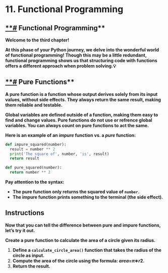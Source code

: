 # 11. Functional Programming

## [**#](https://www.codedex.io/intermediate-python/11-full-circle#functional-programming) Functional Programming**

**Welcome to the third chapter!**

**At this phase of your Python journey, we delve into the wonderful world of functional programming! Though this may be a little redundant, functional programming shows us that structuring code with functions offers a different approach when problem solving.💡**

## [**#](https://www.codedex.io/intermediate-python/11-full-circle#pure-functions) Pure Functions**

**A pure function is a function whose output derives solely from its input values, without side effects. They always return the same result, making them reliable and testable.**

**Global variables are defined outside of a function, making them easy to find and change values. Pure functions do not use or refrence global variables. You can always count on pure functions to act the same.**

**Here is an example of an *impure* function vs. a *pure* function:**

```python
def impure_squared(number):
  result = number ** 2
  print('The square of', number, 'is', result)
  return result

def pure_squared(number):
  return number ** 2

```

**Pay attention to the syntax:**

- **The pure function only returns the squared value of `number`.**
- **The impure function prints something to the terminal (the side effect).**

## **Instructions**

**Now that you can tell the difference between pure and impure functions, let’s try it out.**

**Create a pure function to calculate the area of a circle given its radius.**

1. **Define a `calculate_circle_area()` function that takes the radius of the circle as input.**
2. **Compute the area of the circle using the formula: *area*=*π*∗*r*2.**
3. **Return the result.**